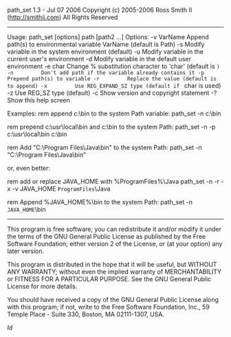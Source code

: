 path_set 1.3 - Jul 07 2006
Copyright (c) 2005-2006 Ross Smith II (http://smithii.com) All Rights Reserved

------------------------------------------------------------------------------

Usage: path_set [options] path [path2 ...]
Options:
-v VarName Append path(s) to environmental variable VarName (default is Path)
-s         Modify variable in the system environment (default)
-u         Modify variable in the current user's environment
-d         Modify variable in the default user environment
-e char    Change % substitution character to 'char' (default is `)
-n         Don't add path if the variable already contains it
-p         Prepend path(s) to variable
-r         Replace the value (default is to append)
-x         Use REG_EXPAND_SZ type (default if ` char is used)
-z         Use REG_SZ type (default)
-c         Show version and copyright statement
-?         Show this help screen

Examples:
  rem append c:\bin to the system Path variable:
  path_set -n c:\bin

  rem prepend c:\usr\local\bin and c:\bin to the system Path:
  path_set -n -p c:\usr\local\bin c:\bin 

  rem Add "C:\Program Files\Java\bin" to the system Path:
  path_set -n "C:\Program Files\Java\bin"

or, even better:

  rem add or replace JAVA_HOME with %ProgramFiles%\Java
  path_set -n -r -x -v JAVA_HOME `ProgramFiles`\Java
  
  rem Append %JAVA_HOME%\bin to the system Path:
  path_set -n `JAVA_HOME`\bin

------------------------------------------------------------------------------

This program is free software; you can redistribute it and/or
modify it under the terms of the GNU General Public License
as published by the Free Software Foundation; either version 2
of the License, or (at your option) any later version.

This program is distributed in the hope that it will be useful,
but WITHOUT ANY WARRANTY; without even the implied warranty of
MERCHANTABILITY or FITNESS FOR A PARTICULAR PURPOSE.  See the
GNU General Public License for more details.

You should have received a copy of the GNU General Public License
along with this program; if not, write to the Free Software
Foundation, Inc., 59 Temple Place - Suite 330, Boston, MA  02111-1307, USA.

$Id$

